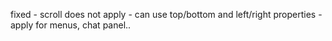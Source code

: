 fixed
    - scroll does not apply
    - can use top/bottom and left/right properties
    - apply for menus, chat panel..
